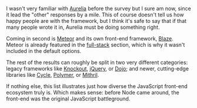 I wasn't very familiar with [Aurelia](http://aurelia.io/) before the survey but I sure am now, since it lead the "other" responses by a mile. This of course doesn't tell us how happy people are with the framework, but I think it's safe to say that if that many people wrote it in, Aurelia must be doing something right. 

Coming in second is [Meteor](http://meteor.com/) and its own front-end framework, [Blaze](http://blazejs.org/). Meteor is already featured in the [full-stack](/fullstack) section, which is why it wasn't included in the default options. 

The rest of the results can roughly be split in two very different categories: legacy frameworks like [Knockout](http://knockoutjs.com/), [jQuery](http://jquery.com/), or [Dojo](https://dojotoolkit.org/); and newer, cutting-edge libraries like [Cycle](http://cycle.js.org/), [Polymer](https://www.polymer-project.org/), or [Mithril](http://mithril.js.org/). 

If nothing else, this list illustrates just how diverse the JavaScript front-end ecosystem truly is. Which makes sense: before Node came around, the front-end was the original JavaScript battleground. 